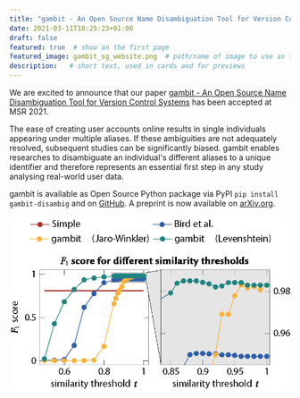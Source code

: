 ```yaml
---
title: "gambit - An Open Source Name Disambiguation Tool for Version Control Systems"
date: 2021-03-11T18:25:23+01:00
draft: false
featured: true  # show on the first page
featured_image: gambit_sg_website.png  # path/name of image to use as thumbnail
description:   # short text, used in cards and for previews
---
```


We are excited to announce that our paper [gambit - An Open Source Name Disambiguation Tool for Version Control Systems](https://arxiv.org/abs/2103.05666) has been accepted at MSR 2021. 

The ease of creating user accounts online results in single individuals appearing under multiple aliases.
If these ambiguities are not adequately resolved, subsequent studies can be significantly biased.
gambit enables researches to disambiguate an individual's different aliases to a unique identifier and therefore represents an essential first step in any study analysing real-world user data.

gambit is available as Open Source Python package via PyPI  `pip install gambit-disambig` and on [GitHub](https://github.com/gotec/gambit).
A preprint is now available on [arXiv.org](https://arxiv.org/abs/2103.05666).

![gambit performance](gambit_sg_website.png)
